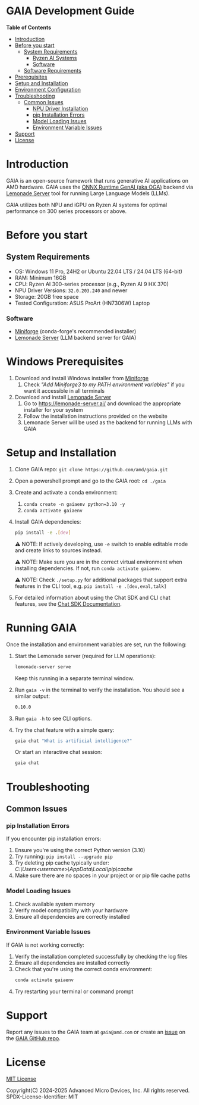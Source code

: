 # GAIA Development Guide

**Table of Contents**
- [Introduction](#introduction)
- [Before you start](#before-you-start)
  - [System Requirements](#system-requirements)
    - [Ryzen AI Systems](#ryzen-ai-systems)
    - [Software](#software)
  - [Software Requirements](#software-requirements)
- [Prerequisites](#prerequisites)
- [Setup and Installation](#setup-and-installation)
- [Environment Configuration](#environment-configuration)
- [Troubleshooting](#troubleshooting)
  - [Common Issues](#common-issues)
    - [NPU Driver Installation](#npu-driver-installation)
    - [pip Installation Errors](#pip-installation-errors)
    - [Model Loading Issues](#model-loading-issues)
    - [Environment Variable Issues](#environment-variable-issues)
- [Support](#support)
- [License](#license)

# Introduction

GAIA is an open-source framework that runs generative AI applications on AMD hardware. GAIA uses the [ONNX Runtime GenAI (aka OGA)](https://github.com/microsoft/onnxruntime-genai/tree/main?tab=readme-ov-file) backend via [Lemonade Server](https://lemonade-server.ai/) tool for running Large Language Models (LLMs).

GAIA utilizes both NPU and iGPU on Ryzen AI systems for optimal performance on 300 series processors or above.

# Before you start

## System Requirements

- OS: Windows 11 Pro, 24H2 or Ubuntu 22.04 LTS / 24.04 LTS (64-bit)
- RAM: Minimum 16GB
- CPU: Ryzen AI 300-series processor (e.g., Ryzen AI 9 HX 370)
- NPU Driver Versions: `32.0.203.240` and newer
- Storage: 20GB free space
- Tested Configuration: ASUS ProArt (HN7306W) Laptop

### Software
- [Miniforge](https://conda-forge.org/download/) (conda-forge's recommended installer)
- [Lemonade Server](https://lemonade-server.ai/) (LLM backend server for GAIA)

# Windows Prerequisites

1. Download and install Windows installer from [Miniforge](https://conda-forge.org/download/)
   1. Check _"Add Miniforge3 to my PATH environment variables"_ if you want it accessible in all terminals
2. Download and install [Lemonade Server](https://lemonade-server.ai/)
   1. Go to https://lemonade-server.ai/ and download the appropriate installer for your system
   2. Follow the installation instructions provided on the website
   3. Lemonade Server will be used as the backend for running LLMs with GAIA

# Setup and Installation
1. Clone GAIA repo: `git clone https://github.com/amd/gaia.git`
1. Open a powershell prompt and go to the GAIA root: `cd ./gaia`
1. Create and activate a conda environment:
    1. `conda create -n gaiaenv python=3.10 -y`
    1. `conda activate gaiaenv`
1. Install GAIA dependencies:
    ```bash
    pip install -e .[dev]
    ```
    ⚠️ NOTE: If actively developing, use `-e` switch to enable editable mode and create links to sources instead.

    ⚠️ NOTE: Make sure you are in the correct virtual environment when installing dependencies. If not, run `conda activate gaiaenv`.

    ⚠️ NOTE: Check `./setup.py` for additional packages that support extra features in the CLI tool, e.g. `pip install -e .[dev,eval,talk]`

5. For detailed information about using the Chat SDK and CLI chat features, see the [Chat SDK Documentation](./chat.md).

# Running GAIA

Once the installation and environment variables are set, run the following:

1. Start the Lemonade server (required for LLM operations):
    ```bash
    lemonade-server serve
    ```
    Keep this running in a separate terminal window.

1. Run `gaia -v` in the terminal to verify the installation. You should see a similar output:
    ```bash
    0.10.0
    ```
1. Run `gaia -h` to see CLI options.
1. Try the chat feature with a simple query:
    ```bash
    gaia chat "What is artificial intelligence?"
    ```
    Or start an interactive chat session:
    ```bash
    gaia chat
    ```

# Troubleshooting

## Common Issues

### pip Installation Errors

If you encounter pip installation errors:
1. Ensure you're using the correct Python version (3.10)
2. Try running: `pip install --upgrade pip`
3. Try deleting pip cache typically under: _C:\Users\<username>\AppData\Local\pip\cache_
4. Make sure there are no spaces in your project or or pip file cache paths

### Model Loading Issues

1. Check available system memory
2. Verify model compatibility with your hardware
3. Ensure all dependencies are correctly installed

### Environment Variable Issues

If GAIA is not working correctly:

1. Verify the installation completed successfully by checking the log files
2. Ensure all dependencies are installed correctly
3. Check that you're using the correct conda environment:
   ```bash
   conda activate gaiaenv
   ```
4. Try restarting your terminal or command prompt

# Support

Report any issues to the GAIA team at `gaia@amd.com` or create an [issue](https://github.com/amd/gaia/issues) on the [GAIA GitHub repo](https://github.com/amd/gaia.git).

# License

[MIT License](../LICENSE.md)

Copyright(C) 2024-2025 Advanced Micro Devices, Inc. All rights reserved.
SPDX-License-Identifier: MIT
